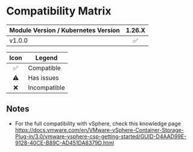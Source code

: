 # Compatibility Matrix

| Module Version / Kubernetes Version |       1.26.X       |
| ----------------------------------- | :----------------: |
| v1.0.0                              | :white_check_mark: |

|        Icon        | Legend       |
| :----------------: | ------------ |
| :white_check_mark: | Compatible   |
|     :warning:      | Has issues   |
|        :x:         | Incompatible |

## Notes

- For the full compatibility with vSphere, check this knowledge page https://docs.vmware.com/en/VMware-vSphere-Container-Storage-Plug-in/3.0/vmware-vsphere-csp-getting-started/GUID-D4AAD99E-9128-40CE-B89C-AD451DA8379D.html
